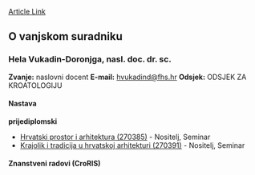 [Article Link](https://www.fhs.hr/djelatnik/hela.vukadin-doronjga)

## O vanjskom suradniku
###  Hela Vukadin-Doronjga, nasl. doc. dr. sc. 
**Zvanje:**
naslovni docent 
**E-mail:**
[hvukadind@fhs.hr](javascript:startMail\('iuxhqnav@qus.feu'\);)
**Odsjek:**
ODSJEK ZA KROATOLOGIJU 
#### Nastava
**prijediplomski**
  * [Hrvatski prostor i arhitektura (270385)](https://www.fhs.hr/predmet/hpa_a) - Nositelj, Seminar
  * [Krajolik i tradicija u hrvatskoj arhitekturi (270391)](https://www.fhs.hr/predmet/ktuha_a) - Nositelj, Seminar


#### Znanstveni radovi (CroRIS)
